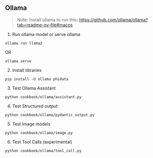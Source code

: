 ## Ollama

> Note: Install ollama to run this: https://github.com/ollama/ollama?tab=readme-ov-file#macos

1. Run ollama model or serve ollama

```shell
ollama run llama2
```

OR

```shell
ollama serve
```

2. Install libraries

```shell
pip install -U ollama phidata
```

3. Test Ollama Assistant

```shell
python cookbook/ollama/assistant.py
```

4. Test Structured output

```shell
python cookbook/ollama/pydantic_output.py
```

5. Test Image models

```shell
python cookbook/ollama/image.py
```

6. Test Tool Calls (experimental)

```shell
python cookbook/ollama/tool_call.py
```
